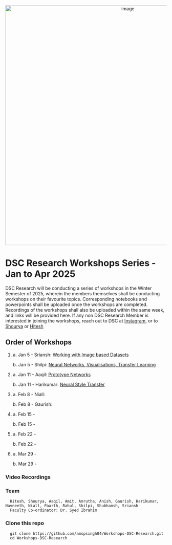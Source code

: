 <div align="center">
  <img src="https://github.com/user-attachments/assets/83f5452b-dc87-4a65-839a-c7c98806135b" alt="image" width="750">
</div>

# DSC Research Workshops Series - Jan to Apr 2025

DSC Research will be conducting a series of workshops in the Winter Semester of 2025, wherein the members themselves shall be conducting workshops on their favourite topics.
Corresponding notebooks and powerpoints shall be uploaded once the workshops are completed. Recordings of the workshops shall also be uploaded within the same week, and links will be provided here.
If any non DSC Research Member is interested in joining the workshops, reach out to DSC at [Instagram](https://www.instagram.com/datascienceclub.vitc/), or to [Shourya](linkedin.com/in/amspsingh04) or [Hitesh](linkedin.com/in/hiteshkrishna07)

## Order of Workshops
  1. a. Jan 5  - Sriansh: [Working with Image based Datasets](https://github.com/amspsingh04/Workshops-DSC-Research/blob/main/Sriansh%20-%20Work%20on%20Data.ipynb)

     b. Jan 5  - Shilpi: [Neural Networks, Visualisations, Transfer Learning](https://github.com/amspsingh04/Workshops-DSC-Research/blob/main/Shilpi%20-%20workshop-nn%20visualisation.ipynb)
  2. a. Jan 11 - Aaqil: [Prototype Networks](https://github.com/amspsingh04/Workshops-DSC-Research/blob/main/Aaqil%20-%20prototype.ipynb)

     b. Jan 11 - Harikumar: [Neural Style Transfer](https://github.com/amspsingh04/Workshops-DSC-Research/blob/main/Harikumar%20-%20workshop-nst.ipynb)
  3. a. Feb 8  - Niall: 

     b. Feb 8  - Gaurish:
  4. a. Feb 15 -

     b. Feb 15 -
  5. a. Feb 22 -

     b. Feb 22 -

  6. a. Mar 29 -

     b. Mar 29 -
     
### Video Recordings 

### Team
      Hitesh, Shourya, Aaqil, Amit, Amrutha, Anish, Gaurish, Harikumar, Navneeth, Niall, Paarth, Rahul, Shilpi, Shubhansh, Sriansh
      Faculty Co-ordinator: Dr. Syed Ibrahim
### Clone this repo
      git clone https://github.com/amspsingh04/Workshops-DSC-Research.git
      cd Workshops-DSC-Research
      
